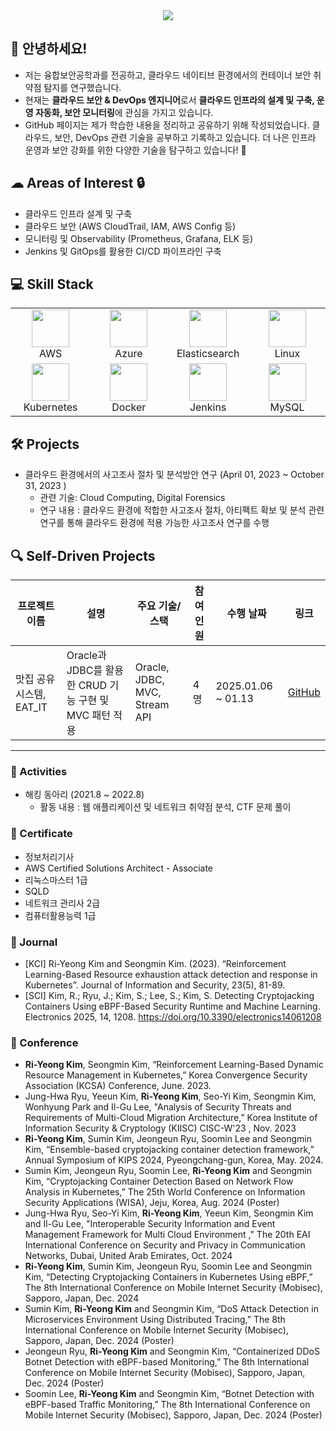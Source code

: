 <div align="center">
    <img src="https://capsule-render.vercel.app/api?type=transparent&color=fcfcfc&height=120&text=Ri-yeong's%20GitHub&animation=fadeIn&fontColor=c381ca&fontSize=60" />
</div>

## 👋 안녕하세요!
- 저는 융합보안공학과를 전공하고, 클라우드 네이티브 환경에서의 컨테이너 보안 취약점 탐지를 연구했습니다. 
- 현재는 **클라우드 보안 & DevOps 엔지니어**로서 **클라우드 인프라의 설계 및 구축, 운영 자동화, 보안 모니터링**에 관심을 가지고 있습니다.
- GitHub 페이지는 제가 학습한 내용을 정리하고 공유하기 위해 작성되었습니다. 클라우드, 보안, DevOps 관련 기술을 공부하고 기록하고 있습니다. 더 나은 인프라 운영과 보안 강화를 위한 다양한 기술을 탐구하고 있습니다! 🚀 

## ☁  Areas of Interest 🔒
- 클라우드 인프라 설계 및 구축  
- 클라우드 보안 (AWS CloudTrail, IAM, AWS Config 등)  
- 모니터링 및 Observability (Prometheus, Grafana, ELK 등)  
- Jenkins 및 GitOps를 활용한 CI/CD 파이프라인 구축

## 💻 Skill Stack
<table>
  <tr>
    <td align="center" width="120px"><img src="https://upload.wikimedia.org/wikipedia/commons/9/93/Amazon_Web_Services_Logo.svg" width="60px"/><br>AWS</td>
    <td align="center" width="120px"><img src="https://cdn.jsdelivr.net/gh/devicons/devicon/icons/azure/azure-original.svg" width="60px"/><br>Azure</td>
    <td align="center" width="120px"><img src="https://cdn.jsdelivr.net/gh/devicons/devicon/icons/elasticsearch/elasticsearch-original.svg" width="60px"/><br>Elasticsearch</td>
    <td align="center" width="120px"><img src="https://cdn.jsdelivr.net/gh/devicons/devicon/icons/linux/linux-original.svg" width="60px"/><br>Linux</td>
  </tr>
  <tr>
    <td align="center" width="120px"><img src="https://cdn.jsdelivr.net/gh/devicons/devicon/icons/kubernetes/kubernetes-plain.svg" width="60px"/><br>Kubernetes</td>
    <td align="center" width="120px"><img src="https://cdn.jsdelivr.net/gh/devicons/devicon/icons/docker/docker-original.svg" width="60px"/><br>Docker</td>
    <td align="center" width="120px"><img src="https://cdn.jsdelivr.net/gh/devicons/devicon/icons/jenkins/jenkins-original.svg" width="60px"/><br>Jenkins</td>
    <td align="center" width="120px"><img src="https://cdn.jsdelivr.net/gh/devicons/devicon/icons/mysql/mysql-original.svg" width="60px"/><br>MySQL</td>
  </tr>
</table>


## 🛠️ Projects 
- 클라우드 환경에서의 사고조사 절차 및 분석방안 연구 (April 01, 2023 ~ October 31, 2023 )
  - 관련 기술: Cloud Computing, Digital Forensics
  - 연구 내용 :  클라우드 환경에 적합한 사고조사 절차, 아티팩트 확보 및 분석 관련 연구를 통해 클라우드 환경에 적용 가능한 사고조사 연구를 수행

 
## 🔍 Self-Driven Projects  

| 프로젝트 이름 | 설명                           | 주요 기술/스택       | 참여 인원 | 수행 날짜     | 링크                             |
|---------------|--------------------------------|---------------------|-----------|---------------|----------------------------------|
| 맛집 공유 시스템, EAT_IT  | Oracle과 JDBC를 활용한 CRUD 기능 구현 및 MVC 패턴 적용 | Oracle, JDBC, MVC, Stream API     | 4명        | 2025.01.06 ~ 01.13| [GitHub](https://github.com/3kim-gu/Eat_IT.git) |

<hr>

### 🎯 Activities
- 해킹 동아리 (2021.8 ~ 2022.8)
  - 활동 내용 : 웹 애플리케이션 및 네트워크 취약점 분석, CTF 문제 풀이


### 📜 Certificate 
- 정보처리기사
- AWS Certified Solutions Architect - Associate
- 리눅스마스터 1급
- SQLD
- 네트워크 관리사 2급
- 컴퓨터활용능력 1급

### 📖 Journal 
- [KCI] Ri-Yeong Kim and Seongmin Kim. (2023). “Reinforcement Learning-Based Resource exhaustion attack detection and response in Kubernetes”. Journal of Information and Security, 23(5), 81-89.
- [SCI] Kim, R.; Ryu, J.; Kim, S.; Lee, S.; Kim, S. Detecting Cryptojacking Containers Using eBPF-Based Security Runtime and Machine Learning. Electronics 2025, 14, 1208. https://doi.org/10.3390/electronics14061208

### 🎤 Conference
- **Ri-Yeong Kim**, Seongmin Kim, “Reinforcement Learning-Based Dynamic Resource Management in Kubernetes,” Korea Convergence Security Association (KCSA) Conference, June. 2023.
- Jung-Hwa Ryu, Yeeun Kim, **Ri-Yeong Kim**, Seo-Yi Kim, Seongmin Kim, Wonhyung Park and Il-Gu Lee, "Analysis of Security Threats and Requirements of Multi-Cloud Migration Architecture,” Korea Institute of Information Security & Cryptology (KIISC) CISC-W'23 , Nov. 2023
- **Ri-Yeong Kim**, Sumin Kim, Jeongeun Ryu, Soomin Lee and Seongmin Kim, “Ensemble-based cryptojacking container detection framework,” Annual Symposium of KIPS 2024, Pyeongchang-gun, Korea, May. 2024.
- Sumin Kim, Jeongeun Ryu, Soomin Lee, **Ri-Yeong Kim** and Seongmin Kim, “Cryptojacking Container Detection Based on Network Flow Analysis in Kubernetes,” The 25th World Conference on Information Security Applications (WISA), Jeju, Korea, Aug. 2024 (Poster)
- Jung-Hwa Ryu, Seo-Yi Kim, **Ri-Yeong Kim**, Yeeun Kim, Seongmin Kim and Il-Gu Lee, "Interoperable Security Information and Event Management Framework for Multi Cloud Environment ," The 20th EAI International Conference on Security and Privacy in Communication Networks, Dubai, United Arab Emirates, Oct. 2024
- **Ri-Yeong Kim**, Sumin Kim, Jeongeun Ryu, Soomin Lee and Seongmin Kim, “Detecting Cryptojacking Containers in Kubernetes Using eBPF,” The 8th International Conference on Mobile Internet Security (Mobisec), Sapporo, Japan, Dec. 2024
- Sumin Kim, **Ri-Yeong Kim** and Seongmin Kim, “DoS Attack Detection in Microservices Environment Using Distributed Tracing,” The 8th International Conference on Mobile Internet Security (Mobisec), Sapporo, Japan, Dec. 2024 (Poster)
- Jeongeun Ryu, **Ri-Yeong Kim** and Seongmin Kim, “Containerized DDoS Botnet Detection with eBPF-based Monitoring,” The 8th International Conference on Mobile Internet Security (Mobisec), Sapporo, Japan, Dec. 2024 (Poster)
- Soomin Lee, **Ri-Yeong Kim** and Seongmin Kim, “Botnet Detection with eBPF-based Traffic Monitoring,” The 8th International Conference on Mobile Internet Security (Mobisec), Sapporo, Japan, Dec. 2024 (Poster)

